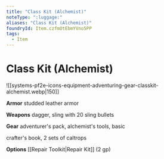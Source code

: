 ```yaml
---
title: "Class Kit (Alchemist)"
noteType: ":luggage:"
aliases: "Class Kit (Alchemist)"
foundryId: Item.czfmOtEbmYVno5PP
tags:
  - Item
---
```


# Class Kit (Alchemist)
![[systems-pf2e-icons-equipment-adventuring-gear-classkit-alchemist.webp|150]]

**Armor** studded leather armor

**Weapons** dagger, sling with 20 sling bullets

**Gear** adventurer's pack, alchemist's tools, basic

crafter's book, 2 sets of caltrops

**Options** [[Repair Toolkit|Repair Kit]] (2 gp)
